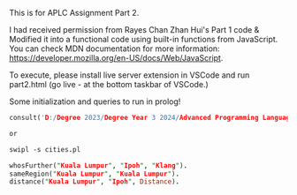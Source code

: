 This is for APLC Assignment Part 2.

I had received permission from Rayes Chan Zhan Hui's Part 1 code & Modified it into a functional code using built-in functions from JavaScript. You can check MDN documentation for more information: https://developer.mozilla.org/en-US/docs/Web/JavaScript.

To execute, please install live server extension in VSCode and run part2.html (go live - at the bottom taskbar of VSCode.)

Some initialization and queries to run in prolog!

```prolog
consult('D:/Degree 2023/Degree Year 3 2024/Advanced Programming Language Concepts/Assignment/part2/cities.pl').

or

swipl -s cities.pl

whosFurther("Kuala Lumpur", "Ipoh", "Klang").
sameRegion("Kuala Lumpur", "Kuala Lumpur").
distance("Kuala Lumpur", "Ipoh", Distance).

```
